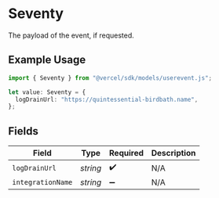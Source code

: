 # Seventy

The payload of the event, if requested.

## Example Usage

```typescript
import { Seventy } from "@vercel/sdk/models/userevent.js";

let value: Seventy = {
  logDrainUrl: "https://quintessential-birdbath.name",
};
```

## Fields

| Field              | Type               | Required           | Description        |
| ------------------ | ------------------ | ------------------ | ------------------ |
| `logDrainUrl`      | *string*           | :heavy_check_mark: | N/A                |
| `integrationName`  | *string*           | :heavy_minus_sign: | N/A                |